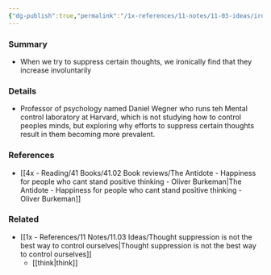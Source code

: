 ```yaml
---
{"dg-publish":true,"permalink":"/1x-references/11-notes/11-03-ideas/ironic-process-theory-we-cannot-stop-thinking-about-white-bears/","title":"Ironic Process Theory - We cannot stop thinking about white bears","created":"2024-02-14T20:18:29.264+03:00","updated":"2024-02-14T20:18:29.264+03:00"}
---
```



### Summary
- When we try to suppress certain thoughts, we ironically find that they increase involuntarily

### Details
- Professor of psychology named Daniel Wegner who runs teh Mental control laboratory at Harvard, which is not studying how to control peoples minds, but exploring why efforts to suppress certain thoughts result in them becoming more prevalent.

### References
- [[4x - Reading/41 Books/41.02 Book reviews/The Antidote - Happiness for people who cant stand positive thinking - Oliver Burkeman\|The Antidote - Happiness for people who cant stand positive thinking - Oliver Burkeman]]

### Related
- [[1x - References/11 Notes/11.03 Ideas/Thought suppression is not the best way to control ourselves\|Thought suppression is not the best way to control ourselves]]
  - [[think\|think]]